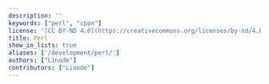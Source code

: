 ```yaml
---
description: ''
keywords: ["perl", "cpan"]
license: '[CC BY-ND 4.0](https://creativecommons.org/licenses/by-nd/4.0)'
title: Perl
show_in_lists: true
aliases: ['/development/perl/']
authors: ["Linode"]
contributors: ["Linode"]
---
```

